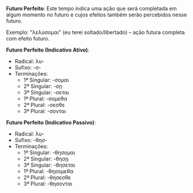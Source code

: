 **Futuro Perfeito**:
Este tempo indica uma ação que será completada em algum momento no futuro e cujos efeitos também serão percebidos nesse futuro.

Exemplo: "λελύσομαι" (eu terei soltado/libertado) – ação futura completa com efeito futuro.


**Futuro Perfeito (Indicativo Ativo)**:
- Radical: λυ-
- Sufixo: -σ-
- Terminações:
  - 1ª Singular: -σομαι
  - 2ª Singular: -σῃ
  - 3ª Singular: -σεται
  - 1ª Plural: -σομεθα
  - 2ª Plural: -σεσθε
  - 3ª Plural: -σονται

**Futuro Perfeito (Indicativo Passivo)**:
- Radical: λυ-
- Sufixo: -θησ-
- Terminações:
  - 1ª Singular: -θησομαι
  - 2ª Singular: -θησῃ
  - 3ª Singular: -θησεται
  - 1ª Plural: -θησομεθα
  - 2ª Plural: -θησεσθε
  - 3ª Plural: -θησονται
